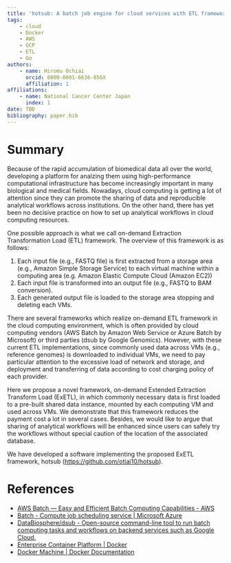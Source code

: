 ```yaml
---
title: 'hotsub: A batch job engine for cloud services with ETL framework'
tags:
    - cloud
    - Docker
    - AWS
    - GCP
    - ETL
    - Go
authors:
    - name: Hiromu Ochiai
      orcid: 0000-0001-6636-856X
      affiliation: 1
affiliations:
    - name: National Cancer Center Japan
      index: 1
date: TBD
bibliography: paper.bib
---
```


# Summary

Because of the rapid accumulation of biomedical data all over the world, developing a platform for analzing them using high-performance computational infrastructure has become increasingly important in many biological and medical fields. Nowadays, cloud computing is getting a lot of attention since they can promote the sharing of data and reproducible analytical workflows across institutions. On the other hand, there has yet been no decisive practice on how to set up analytical workflows in cloud computing resources.

One possible approach is what we call on-demand Extraction Transformation Load (ETL) framework. The overview of this framework is as follows:

1. Each input file (e.g., FASTQ file) is first extracted from a storage area (e.g., Amazon Simple Storage Service) to each virtual machine within a computing area (e.g. Amazon Elastic Compute Cloud (Amazon EC2))
2. Each input file is transformed into an output file (e.g., FASTQ to BAM conversion).
3. Each generated output file is loaded to the storage area stopping and deleting each VMs.

There are several frameworks which realize on-demand ETL framework in the cloud computing environment, which is often provided by cloud computing vendors (AWS Batch by Amazon Web Service or Azure Batch by Microsoft) or third parties (dsub by Google Genomics).  However, with these current ETL implementations, since commonly used data across VMs (e.g.,  reference genomes) is downloaded to individual VMs, we need to pay particular attention to the excessive load of network and storage, and deployment and transferring of data according to cost charging policy of each provider.

Here we propose a novel framework, on-demand Extended Extraction Transform Load (ExETL), in which commonly necessary data is first loaded to a pre-built shared data instance, mounted by each computing VM and used across VMs. We demonstrate that this framework reduces the payment cost a lot in several cases. Besides, we would like to argue that sharing of analytical workflows will be enhanced since users can safely try the workflows without special caution of the location of the associated database.

We have developed a software implementing the proposed ExETL framework, hotsub (https://github.com/otiai10/hotsub).

# References

- [AWS Batch — Easy and Efficient Batch Computing Capabilities - AWS](https://aws.amazon.com/batch/)
- [Batch - Compute job scheduling service | Microsoft Azure](https://azure.microsoft.com/en-us/services/batch/)
- [DataBiosphere/dsub - Open-source command-line tool to run batch computing tasks and workflows on backend services such as Google Cloud.](https://github.com/DataBiosphere/dsub)
- [Enterprise Container Platform | Docker](https://www.docker.com/)
- [Docker Machine | Docker Documentation](https://docs.docker.com/machine/)
